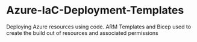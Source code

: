 # Azure-IaC-Deployment-Templates

Deploying Azure resources using code. ARM Templates and Bicep used to create the build out of resources and associated permissions
